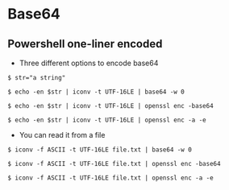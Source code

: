 # Base64

## Powershell one-liner encoded

- Three different options to encode base64

```
$ str="a string"

$ echo -en $str | iconv -t UTF-16LE | base64 -w 0

$ echo -en $str | iconv -t UTF-16LE | openssl enc -base64

$ echo -en $str | iconv -t UTF-16LE | openssl enc -a -e
```

- You can read it from a file

```
$ iconv -f ASCII -t UTF-16LE file.txt | base64 -w 0

$ iconv -f ASCII -t UTF-16LE file.txt | openssl enc -base64

$ iconv -f ASCII -t UTF-16LE file.txt | openssl enc -a -e
```